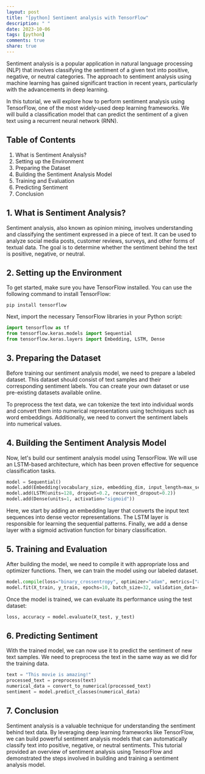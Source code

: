 ```yaml
---
layout: post
title: "[python] Sentiment analysis with TensorFlow"
description: " "
date: 2023-10-06
tags: [python]
comments: true
share: true
---
```


Sentiment analysis is a popular application in natural language processing (NLP) that involves classifying the sentiment of a given text into positive, negative, or neutral categories. The approach to sentiment analysis using machine learning has gained significant traction in recent years, particularly with the advancements in deep learning.

In this tutorial, we will explore how to perform sentiment analysis using TensorFlow, one of the most widely-used deep learning frameworks. We will build a classification model that can predict the sentiment of a given text using a recurrent neural network (RNN).

## Table of Contents

1. What is Sentiment Analysis?
2. Setting up the Environment
3. Preparing the Dataset
4. Building the Sentiment Analysis Model
5. Training and Evaluation
6. Predicting Sentiment
7. Conclusion

## 1. What is Sentiment Analysis?

Sentiment analysis, also known as opinion mining, involves understanding and classifying the sentiment expressed in a piece of text. It can be used to analyze social media posts, customer reviews, surveys, and other forms of textual data. The goal is to determine whether the sentiment behind the text is positive, negative, or neutral.

## 2. Setting up the Environment

To get started, make sure you have TensorFlow installed. You can use the following command to install TensorFlow:

```shell
pip install tensorflow
```

Next, import the necessary TensorFlow libraries in your Python script:

```python
import tensorflow as tf
from tensorflow.keras.models import Sequential
from tensorflow.keras.layers import Embedding, LSTM, Dense
```

## 3. Preparing the Dataset

Before training our sentiment analysis model, we need to prepare a labeled dataset. This dataset should consist of text samples and their corresponding sentiment labels. You can create your own dataset or use pre-existing datasets available online.

To preprocess the text data, we can tokenize the text into individual words and convert them into numerical representations using techniques such as word embeddings. Additionally, we need to convert the sentiment labels into numerical values.

## 4. Building the Sentiment Analysis Model

Now, let's build our sentiment analysis model using TensorFlow. We will use an LSTM-based architecture, which has been proven effective for sequence classification tasks.

```python
model = Sequential()
model.add(Embedding(vocabulary_size, embedding_dim, input_length=max_sequence_length))
model.add(LSTM(units=128, dropout=0.2, recurrent_dropout=0.2))
model.add(Dense(units=1, activation="sigmoid"))
```

Here, we start by adding an embedding layer that converts the input text sequences into dense vector representations. The LSTM layer is responsible for learning the sequential patterns. Finally, we add a dense layer with a sigmoid activation function for binary classification.

## 5. Training and Evaluation

After building the model, we need to compile it with appropriate loss and optimizer functions. Then, we can train the model using our labeled dataset.

```python
model.compile(loss="binary_crossentropy", optimizer="adam", metrics=["accuracy"])
model.fit(X_train, y_train, epochs=10, batch_size=32, validation_data=(X_test, y_test))
```

Once the model is trained, we can evaluate its performance using the test dataset:

```python
loss, accuracy = model.evaluate(X_test, y_test)
```

## 6. Predicting Sentiment

With the trained model, we can now use it to predict the sentiment of new text samples. We need to preprocess the text in the same way as we did for the training data.

```python
text = "This movie is amazing!"
processed_text = preprocess(text)
numerical_data = convert_to_numerical(processed_text)
sentiment = model.predict_classes(numerical_data)
```

## 7. Conclusion

Sentiment analysis is a valuable technique for understanding the sentiment behind text data. By leveraging deep learning frameworks like TensorFlow, we can build powerful sentiment analysis models that can automatically classify text into positive, negative, or neutral sentiments. This tutorial provided an overview of sentiment analysis using TensorFlow and demonstrated the steps involved in building and training a sentiment analysis model.